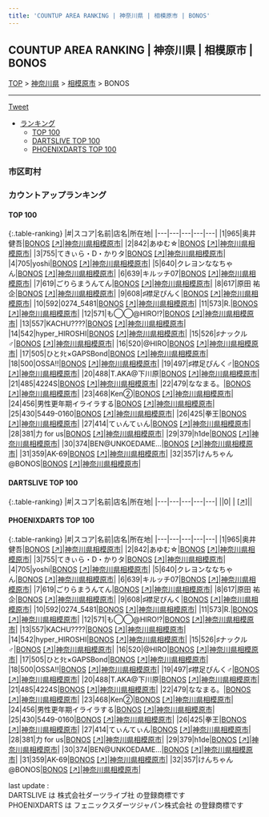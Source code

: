 ```yaml
---
title: 'COUNTUP AREA RANKING | 神奈川県 | 相模原市 | BONOS'
---
```

## COUNTUP AREA RANKING | 神奈川県 | 相模原市 | BONOS

[TOP](/darts/rank/) > [神奈川県](/darts/rank/神奈川県/) > [相模原市](/darts/rank/神奈川県/相模原市/) > BONOS

___

<a href="https://twitter.com/share?ref_src=twsrc%5Etfw" data-text="COUNTUP AREA RANKING | 神奈川県相模原市BONOS" class="twitter-share-button" data-hashtags="DARTSLIVE,PHOENIXDARTS,darts,ダーツ" data-show-count="false">Tweet</a>

* [ランキング](#カウントアップランキング)
    * [TOP 100](#top-100)
    * [DARTSLIVE TOP 100](#dartslive-top-100)
    * [PHOENIXDARTS TOP 100](#phoenixdarts-top-100)

### 市区町村

<ul>

</ul>

### カウントアップランキング

#### TOP 100



{:.table-ranking}
|#|スコア|名前|店名|所在地|
|---|---|---|---|---|
|1|965|<span class="rank-name-pd">奥井 健吾</span>|<a href="/darts/rank/shops/74117.html">BONOS</a> <a href="https://vs.phoenixdarts.com/jp/shop/shopDetailInfo/s_74117?s_seq=74117">[↗]</a>|<a href="/darts/rank/神奈川県/相模原市">神奈川県相模原市</a>|
|2|842|<span class="rank-name-pd">あゆむ☆</span>|<a href="/darts/rank/shops/74117.html">BONOS</a> <a href="https://vs.phoenixdarts.com/jp/shop/shopDetailInfo/s_74117?s_seq=74117">[↗]</a>|<a href="/darts/rank/神奈川県/相模原市">神奈川県相模原市</a>|
|3|755|<span class="rank-name-pd">てきぃら・D・かりタ</span>|<a href="/darts/rank/shops/74117.html">BONOS</a> <a href="https://vs.phoenixdarts.com/jp/shop/shopDetailInfo/s_74117?s_seq=74117">[↗]</a>|<a href="/darts/rank/神奈川県/相模原市">神奈川県相模原市</a>|
|4|705|<span class="rank-name-pd">yoshi</span>|<a href="/darts/rank/shops/74117.html">BONOS</a> <a href="https://vs.phoenixdarts.com/jp/shop/shopDetailInfo/s_74117?s_seq=74117">[↗]</a>|<a href="/darts/rank/神奈川県/相模原市">神奈川県相模原市</a>|
|5|640|<span class="rank-name-pd">クレヨンななちゃん</span>|<a href="/darts/rank/shops/74117.html">BONOS</a> <a href="https://vs.phoenixdarts.com/jp/shop/shopDetailInfo/s_74117?s_seq=74117">[↗]</a>|<a href="/darts/rank/神奈川県/相模原市">神奈川県相模原市</a>|
|6|639|<span class="rank-name-pd">キルッチ07</span>|<a href="/darts/rank/shops/74117.html">BONOS</a> <a href="https://vs.phoenixdarts.com/jp/shop/shopDetailInfo/s_74117?s_seq=74117">[↗]</a>|<a href="/darts/rank/神奈川県/相模原市">神奈川県相模原市</a>|
|7|619|<span class="rank-name-pd">ごりらまうんてん</span>|<a href="/darts/rank/shops/74117.html">BONOS</a> <a href="https://vs.phoenixdarts.com/jp/shop/shopDetailInfo/s_74117?s_seq=74117">[↗]</a>|<a href="/darts/rank/神奈川県/相模原市">神奈川県相模原市</a>|
|8|617|<span class="rank-name-pd"><span class="pro-icon-pd"></span>原田 祐企</span>|<a href="/darts/rank/shops/74117.html">BONOS</a> <a href="https://vs.phoenixdarts.com/jp/shop/shopDetailInfo/s_74117?s_seq=74117">[↗]</a>|<a href="/darts/rank/神奈川県/相模原市">神奈川県相模原市</a>|
|9|608|<span class="rank-name-pd">♯襟足ぴんく</span>|<a href="/darts/rank/shops/74117.html">BONOS</a> <a href="https://vs.phoenixdarts.com/jp/shop/shopDetailInfo/s_74117?s_seq=74117">[↗]</a>|<a href="/darts/rank/神奈川県/相模原市">神奈川県相模原市</a>|
|10|592|<span class="rank-name-pd">0274_5481</span>|<a href="/darts/rank/shops/74117.html">BONOS</a> <a href="https://vs.phoenixdarts.com/jp/shop/shopDetailInfo/s_74117?s_seq=74117">[↗]</a>|<a href="/darts/rank/神奈川県/相模原市">神奈川県相模原市</a>|
|11|573|<span class="rank-name-pd">R.</span>|<a href="/darts/rank/shops/74117.html">BONOS</a> <a href="https://vs.phoenixdarts.com/jp/shop/shopDetailInfo/s_74117?s_seq=74117">[↗]</a>|<a href="/darts/rank/神奈川県/相模原市">神奈川県相模原市</a>|
|12|571|<span class="rank-name-pd">も◯◯@HIRO!?</span>|<a href="/darts/rank/shops/74117.html">BONOS</a> <a href="https://vs.phoenixdarts.com/jp/shop/shopDetailInfo/s_74117?s_seq=74117">[↗]</a>|<a href="/darts/rank/神奈川県/相模原市">神奈川県相模原市</a>|
|13|557|<span class="rank-name-pd">KACHU????</span>|<a href="/darts/rank/shops/74117.html">BONOS</a> <a href="https://vs.phoenixdarts.com/jp/shop/shopDetailInfo/s_74117?s_seq=74117">[↗]</a>|<a href="/darts/rank/神奈川県/相模原市">神奈川県相模原市</a>|
|14|542|<span class="rank-name-pd">hyper_HIROSHI</span>|<a href="/darts/rank/shops/74117.html">BONOS</a> <a href="https://vs.phoenixdarts.com/jp/shop/shopDetailInfo/s_74117?s_seq=74117">[↗]</a>|<a href="/darts/rank/神奈川県/相模原市">神奈川県相模原市</a>|
|15|526|<span class="rank-name-pd">♯ナックル♂︎</span>|<a href="/darts/rank/shops/74117.html">BONOS</a> <a href="https://vs.phoenixdarts.com/jp/shop/shopDetailInfo/s_74117?s_seq=74117">[↗]</a>|<a href="/darts/rank/神奈川県/相模原市">神奈川県相模原市</a>|
|16|520|<span class="rank-name-pd">@HIRO</span>|<a href="/darts/rank/shops/74117.html">BONOS</a> <a href="https://vs.phoenixdarts.com/jp/shop/shopDetailInfo/s_74117?s_seq=74117">[↗]</a>|<a href="/darts/rank/神奈川県/相模原市">神奈川県相模原市</a>|
|17|505|<span class="rank-name-pd">ひとﾀﾋ×GAPSBond</span>|<a href="/darts/rank/shops/74117.html">BONOS</a> <a href="https://vs.phoenixdarts.com/jp/shop/shopDetailInfo/s_74117?s_seq=74117">[↗]</a>|<a href="/darts/rank/神奈川県/相模原市">神奈川県相模原市</a>|
|18|500|<span class="rank-name-pd">OSSA!!</span>|<a href="/darts/rank/shops/74117.html">BONOS</a> <a href="https://vs.phoenixdarts.com/jp/shop/shopDetailInfo/s_74117?s_seq=74117">[↗]</a>|<a href="/darts/rank/神奈川県/相模原市">神奈川県相模原市</a>|
|19|497|<span class="rank-name-pd">♯襟足ぴんく♂︎</span>|<a href="/darts/rank/shops/74117.html">BONOS</a> <a href="https://vs.phoenixdarts.com/jp/shop/shopDetailInfo/s_74117?s_seq=74117">[↗]</a>|<a href="/darts/rank/神奈川県/相模原市">神奈川県相模原市</a>|
|20|488|<span class="rank-name-pd">T.AKA@下川原</span>|<a href="/darts/rank/shops/74117.html">BONOS</a> <a href="https://vs.phoenixdarts.com/jp/shop/shopDetailInfo/s_74117?s_seq=74117">[↗]</a>|<a href="/darts/rank/神奈川県/相模原市">神奈川県相模原市</a>|
|21|485|<span class="rank-name-pd">4224S</span>|<a href="/darts/rank/shops/74117.html">BONOS</a> <a href="https://vs.phoenixdarts.com/jp/shop/shopDetailInfo/s_74117?s_seq=74117">[↗]</a>|<a href="/darts/rank/神奈川県/相模原市">神奈川県相模原市</a>|
|22|479|<span class="rank-name-pd">ななまる。</span>|<a href="/darts/rank/shops/74117.html">BONOS</a> <a href="https://vs.phoenixdarts.com/jp/shop/shopDetailInfo/s_74117?s_seq=74117">[↗]</a>|<a href="/darts/rank/神奈川県/相模原市">神奈川県相模原市</a>|
|23|468|<span class="rank-name-pd">Ken②</span>|<a href="/darts/rank/shops/74117.html">BONOS</a> <a href="https://vs.phoenixdarts.com/jp/shop/shopDetailInfo/s_74117?s_seq=74117">[↗]</a>|<a href="/darts/rank/神奈川県/相模原市">神奈川県相模原市</a>|
|24|456|<span class="rank-name-pd">男性更年期イライラする</span>|<a href="/darts/rank/shops/74117.html">BONOS</a> <a href="https://vs.phoenixdarts.com/jp/shop/shopDetailInfo/s_74117?s_seq=74117">[↗]</a>|<a href="/darts/rank/神奈川県/相模原市">神奈川県相模原市</a>|
|25|430|<span class="rank-name-pd">5449-0160</span>|<a href="/darts/rank/shops/74117.html">BONOS</a> <a href="https://vs.phoenixdarts.com/jp/shop/shopDetailInfo/s_74117?s_seq=74117">[↗]</a>|<a href="/darts/rank/神奈川県/相模原市">神奈川県相模原市</a>|
|26|425|<span class="rank-name-pd">拳王</span>|<a href="/darts/rank/shops/74117.html">BONOS</a> <a href="https://vs.phoenixdarts.com/jp/shop/shopDetailInfo/s_74117?s_seq=74117">[↗]</a>|<a href="/darts/rank/神奈川県/相模原市">神奈川県相模原市</a>|
|27|414|<span class="rank-name-pd">てぃんてぃん</span>|<a href="/darts/rank/shops/74117.html">BONOS</a> <a href="https://vs.phoenixdarts.com/jp/shop/shopDetailInfo/s_74117?s_seq=74117">[↗]</a>|<a href="/darts/rank/神奈川県/相模原市">神奈川県相模原市</a>|
|28|381|<span class="rank-name-pd">力 for us</span>|<a href="/darts/rank/shops/74117.html">BONOS</a> <a href="https://vs.phoenixdarts.com/jp/shop/shopDetailInfo/s_74117?s_seq=74117">[↗]</a>|<a href="/darts/rank/神奈川県/相模原市">神奈川県相模原市</a>|
|29|379|<span class="rank-name-pd">h1de</span>|<a href="/darts/rank/shops/74117.html">BONOS</a> <a href="https://vs.phoenixdarts.com/jp/shop/shopDetailInfo/s_74117?s_seq=74117">[↗]</a>|<a href="/darts/rank/神奈川県/相模原市">神奈川県相模原市</a>|
|30|374|<span class="rank-name-pd">BEN@UNKOEDAME...</span>|<a href="/darts/rank/shops/74117.html">BONOS</a> <a href="https://vs.phoenixdarts.com/jp/shop/shopDetailInfo/s_74117?s_seq=74117">[↗]</a>|<a href="/darts/rank/神奈川県/相模原市">神奈川県相模原市</a>|
|31|359|<span class="rank-name-pd">AK-69</span>|<a href="/darts/rank/shops/74117.html">BONOS</a> <a href="https://vs.phoenixdarts.com/jp/shop/shopDetailInfo/s_74117?s_seq=74117">[↗]</a>|<a href="/darts/rank/神奈川県/相模原市">神奈川県相模原市</a>|
|32|357|<span class="rank-name-pd">けんちゃん@BONOS</span>|<a href="/darts/rank/shops/74117.html">BONOS</a> <a href="https://vs.phoenixdarts.com/jp/shop/shopDetailInfo/s_74117?s_seq=74117">[↗]</a>|<a href="/darts/rank/神奈川県/相模原市">神奈川県相模原市</a>|


#### DARTSLIVE TOP 100



{:.table-ranking}
|#|スコア|名前|店名|所在地|
|---|---|---|---|---|
||0|<span class="rank-name-dl"> </span>|<a href="/darts/rank/shops/.html"></a> <a href="">[↗]</a>|<a href="/darts/rank//"></a>|


#### PHOENIXDARTS TOP 100



{:.table-ranking}
|#|スコア|名前|店名|所在地|
|---|---|---|---|---|
|1|965|<span class="rank-name-pd">奥井 健吾</span>|<a href="/darts/rank/shops/74117.html">BONOS</a> <a href="https://vs.phoenixdarts.com/jp/shop/shopDetailInfo/s_74117?s_seq=74117">[↗]</a>|<a href="/darts/rank/神奈川県/相模原市">神奈川県相模原市</a>|
|2|842|<span class="rank-name-pd">あゆむ☆</span>|<a href="/darts/rank/shops/74117.html">BONOS</a> <a href="https://vs.phoenixdarts.com/jp/shop/shopDetailInfo/s_74117?s_seq=74117">[↗]</a>|<a href="/darts/rank/神奈川県/相模原市">神奈川県相模原市</a>|
|3|755|<span class="rank-name-pd">てきぃら・D・かりタ</span>|<a href="/darts/rank/shops/74117.html">BONOS</a> <a href="https://vs.phoenixdarts.com/jp/shop/shopDetailInfo/s_74117?s_seq=74117">[↗]</a>|<a href="/darts/rank/神奈川県/相模原市">神奈川県相模原市</a>|
|4|705|<span class="rank-name-pd">yoshi</span>|<a href="/darts/rank/shops/74117.html">BONOS</a> <a href="https://vs.phoenixdarts.com/jp/shop/shopDetailInfo/s_74117?s_seq=74117">[↗]</a>|<a href="/darts/rank/神奈川県/相模原市">神奈川県相模原市</a>|
|5|640|<span class="rank-name-pd">クレヨンななちゃん</span>|<a href="/darts/rank/shops/74117.html">BONOS</a> <a href="https://vs.phoenixdarts.com/jp/shop/shopDetailInfo/s_74117?s_seq=74117">[↗]</a>|<a href="/darts/rank/神奈川県/相模原市">神奈川県相模原市</a>|
|6|639|<span class="rank-name-pd">キルッチ07</span>|<a href="/darts/rank/shops/74117.html">BONOS</a> <a href="https://vs.phoenixdarts.com/jp/shop/shopDetailInfo/s_74117?s_seq=74117">[↗]</a>|<a href="/darts/rank/神奈川県/相模原市">神奈川県相模原市</a>|
|7|619|<span class="rank-name-pd">ごりらまうんてん</span>|<a href="/darts/rank/shops/74117.html">BONOS</a> <a href="https://vs.phoenixdarts.com/jp/shop/shopDetailInfo/s_74117?s_seq=74117">[↗]</a>|<a href="/darts/rank/神奈川県/相模原市">神奈川県相模原市</a>|
|8|617|<span class="rank-name-pd"><span class="pro-icon-pd"></span>原田 祐企</span>|<a href="/darts/rank/shops/74117.html">BONOS</a> <a href="https://vs.phoenixdarts.com/jp/shop/shopDetailInfo/s_74117?s_seq=74117">[↗]</a>|<a href="/darts/rank/神奈川県/相模原市">神奈川県相模原市</a>|
|9|608|<span class="rank-name-pd">♯襟足ぴんく</span>|<a href="/darts/rank/shops/74117.html">BONOS</a> <a href="https://vs.phoenixdarts.com/jp/shop/shopDetailInfo/s_74117?s_seq=74117">[↗]</a>|<a href="/darts/rank/神奈川県/相模原市">神奈川県相模原市</a>|
|10|592|<span class="rank-name-pd">0274_5481</span>|<a href="/darts/rank/shops/74117.html">BONOS</a> <a href="https://vs.phoenixdarts.com/jp/shop/shopDetailInfo/s_74117?s_seq=74117">[↗]</a>|<a href="/darts/rank/神奈川県/相模原市">神奈川県相模原市</a>|
|11|573|<span class="rank-name-pd">R.</span>|<a href="/darts/rank/shops/74117.html">BONOS</a> <a href="https://vs.phoenixdarts.com/jp/shop/shopDetailInfo/s_74117?s_seq=74117">[↗]</a>|<a href="/darts/rank/神奈川県/相模原市">神奈川県相模原市</a>|
|12|571|<span class="rank-name-pd">も◯◯@HIRO!?</span>|<a href="/darts/rank/shops/74117.html">BONOS</a> <a href="https://vs.phoenixdarts.com/jp/shop/shopDetailInfo/s_74117?s_seq=74117">[↗]</a>|<a href="/darts/rank/神奈川県/相模原市">神奈川県相模原市</a>|
|13|557|<span class="rank-name-pd">KACHU????</span>|<a href="/darts/rank/shops/74117.html">BONOS</a> <a href="https://vs.phoenixdarts.com/jp/shop/shopDetailInfo/s_74117?s_seq=74117">[↗]</a>|<a href="/darts/rank/神奈川県/相模原市">神奈川県相模原市</a>|
|14|542|<span class="rank-name-pd">hyper_HIROSHI</span>|<a href="/darts/rank/shops/74117.html">BONOS</a> <a href="https://vs.phoenixdarts.com/jp/shop/shopDetailInfo/s_74117?s_seq=74117">[↗]</a>|<a href="/darts/rank/神奈川県/相模原市">神奈川県相模原市</a>|
|15|526|<span class="rank-name-pd">♯ナックル♂︎</span>|<a href="/darts/rank/shops/74117.html">BONOS</a> <a href="https://vs.phoenixdarts.com/jp/shop/shopDetailInfo/s_74117?s_seq=74117">[↗]</a>|<a href="/darts/rank/神奈川県/相模原市">神奈川県相模原市</a>|
|16|520|<span class="rank-name-pd">@HIRO</span>|<a href="/darts/rank/shops/74117.html">BONOS</a> <a href="https://vs.phoenixdarts.com/jp/shop/shopDetailInfo/s_74117?s_seq=74117">[↗]</a>|<a href="/darts/rank/神奈川県/相模原市">神奈川県相模原市</a>|
|17|505|<span class="rank-name-pd">ひとﾀﾋ×GAPSBond</span>|<a href="/darts/rank/shops/74117.html">BONOS</a> <a href="https://vs.phoenixdarts.com/jp/shop/shopDetailInfo/s_74117?s_seq=74117">[↗]</a>|<a href="/darts/rank/神奈川県/相模原市">神奈川県相模原市</a>|
|18|500|<span class="rank-name-pd">OSSA!!</span>|<a href="/darts/rank/shops/74117.html">BONOS</a> <a href="https://vs.phoenixdarts.com/jp/shop/shopDetailInfo/s_74117?s_seq=74117">[↗]</a>|<a href="/darts/rank/神奈川県/相模原市">神奈川県相模原市</a>|
|19|497|<span class="rank-name-pd">♯襟足ぴんく♂︎</span>|<a href="/darts/rank/shops/74117.html">BONOS</a> <a href="https://vs.phoenixdarts.com/jp/shop/shopDetailInfo/s_74117?s_seq=74117">[↗]</a>|<a href="/darts/rank/神奈川県/相模原市">神奈川県相模原市</a>|
|20|488|<span class="rank-name-pd">T.AKA@下川原</span>|<a href="/darts/rank/shops/74117.html">BONOS</a> <a href="https://vs.phoenixdarts.com/jp/shop/shopDetailInfo/s_74117?s_seq=74117">[↗]</a>|<a href="/darts/rank/神奈川県/相模原市">神奈川県相模原市</a>|
|21|485|<span class="rank-name-pd">4224S</span>|<a href="/darts/rank/shops/74117.html">BONOS</a> <a href="https://vs.phoenixdarts.com/jp/shop/shopDetailInfo/s_74117?s_seq=74117">[↗]</a>|<a href="/darts/rank/神奈川県/相模原市">神奈川県相模原市</a>|
|22|479|<span class="rank-name-pd">ななまる。</span>|<a href="/darts/rank/shops/74117.html">BONOS</a> <a href="https://vs.phoenixdarts.com/jp/shop/shopDetailInfo/s_74117?s_seq=74117">[↗]</a>|<a href="/darts/rank/神奈川県/相模原市">神奈川県相模原市</a>|
|23|468|<span class="rank-name-pd">Ken②</span>|<a href="/darts/rank/shops/74117.html">BONOS</a> <a href="https://vs.phoenixdarts.com/jp/shop/shopDetailInfo/s_74117?s_seq=74117">[↗]</a>|<a href="/darts/rank/神奈川県/相模原市">神奈川県相模原市</a>|
|24|456|<span class="rank-name-pd">男性更年期イライラする</span>|<a href="/darts/rank/shops/74117.html">BONOS</a> <a href="https://vs.phoenixdarts.com/jp/shop/shopDetailInfo/s_74117?s_seq=74117">[↗]</a>|<a href="/darts/rank/神奈川県/相模原市">神奈川県相模原市</a>|
|25|430|<span class="rank-name-pd">5449-0160</span>|<a href="/darts/rank/shops/74117.html">BONOS</a> <a href="https://vs.phoenixdarts.com/jp/shop/shopDetailInfo/s_74117?s_seq=74117">[↗]</a>|<a href="/darts/rank/神奈川県/相模原市">神奈川県相模原市</a>|
|26|425|<span class="rank-name-pd">拳王</span>|<a href="/darts/rank/shops/74117.html">BONOS</a> <a href="https://vs.phoenixdarts.com/jp/shop/shopDetailInfo/s_74117?s_seq=74117">[↗]</a>|<a href="/darts/rank/神奈川県/相模原市">神奈川県相模原市</a>|
|27|414|<span class="rank-name-pd">てぃんてぃん</span>|<a href="/darts/rank/shops/74117.html">BONOS</a> <a href="https://vs.phoenixdarts.com/jp/shop/shopDetailInfo/s_74117?s_seq=74117">[↗]</a>|<a href="/darts/rank/神奈川県/相模原市">神奈川県相模原市</a>|
|28|381|<span class="rank-name-pd">力 for us</span>|<a href="/darts/rank/shops/74117.html">BONOS</a> <a href="https://vs.phoenixdarts.com/jp/shop/shopDetailInfo/s_74117?s_seq=74117">[↗]</a>|<a href="/darts/rank/神奈川県/相模原市">神奈川県相模原市</a>|
|29|379|<span class="rank-name-pd">h1de</span>|<a href="/darts/rank/shops/74117.html">BONOS</a> <a href="https://vs.phoenixdarts.com/jp/shop/shopDetailInfo/s_74117?s_seq=74117">[↗]</a>|<a href="/darts/rank/神奈川県/相模原市">神奈川県相模原市</a>|
|30|374|<span class="rank-name-pd">BEN@UNKOEDAME...</span>|<a href="/darts/rank/shops/74117.html">BONOS</a> <a href="https://vs.phoenixdarts.com/jp/shop/shopDetailInfo/s_74117?s_seq=74117">[↗]</a>|<a href="/darts/rank/神奈川県/相模原市">神奈川県相模原市</a>|
|31|359|<span class="rank-name-pd">AK-69</span>|<a href="/darts/rank/shops/74117.html">BONOS</a> <a href="https://vs.phoenixdarts.com/jp/shop/shopDetailInfo/s_74117?s_seq=74117">[↗]</a>|<a href="/darts/rank/神奈川県/相模原市">神奈川県相模原市</a>|
|32|357|<span class="rank-name-pd">けんちゃん@BONOS</span>|<a href="/darts/rank/shops/74117.html">BONOS</a> <a href="https://vs.phoenixdarts.com/jp/shop/shopDetailInfo/s_74117?s_seq=74117">[↗]</a>|<a href="/darts/rank/神奈川県/相模原市">神奈川県相模原市</a>|


<div class="footer border-top border-gray-light mt-5 pt-3 text-right text-gray">
    last update : <span style="font-weight: italic" id="foot_last_modified"></span><br />
    DARTSLIVE は 株式会社ダーツライブ社 の登録商標です<br />
    PHOENIXDARTS は フェニックスダーツジャパン株式会社 の登録商標です<br />
</div>

<script src="https://cdnjs.cloudflare.com/ajax/libs/jquery.tablesorter/2.31.3/js/jquery.tablesorter.min.js" integrity="sha512-qzgd5cYSZcosqpzpn7zF2ZId8f/8CHmFKZ8j7mU4OUXTNRd5g+ZHBPsgKEwoqxCtdQvExE5LprwwPAgoicguNg==" crossorigin="anonymous" referrerpolicy="no-referrer"></script>
<link rel="stylesheet" href="https://cdnjs.cloudflare.com/ajax/libs/jquery.tablesorter/2.31.3/css/theme.default.min.css" integrity="sha512-wghhOJkjQX0Lh3NSWvNKeZ0ZpNn+SPVXX1Qyc9OCaogADktxrBiBdKGDoqVUOyhStvMBmJQ8ZdMHiR3wuEq8+w==" crossorigin="anonymous" referrerpolicy="no-referrer" />
<script>
$(function() {
    $(".table-ranking").tablesorter({sortList:[[0, 0]]});
    $("#foot_last_modified").text(formatDate(new Date(document.lastModified), 'yyyy-MM-dd HH:mm:ss'));
});
</script>

<script async src="https://platform.twitter.com/widgets.js" charset="utf-8"></script>